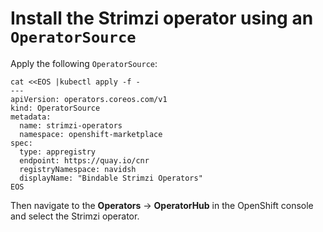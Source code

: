 # Install the Strimzi operator using an `OperatorSource`

Apply the following `OperatorSource`:

```console
cat <<EOS |kubectl apply -f -
---
apiVersion: operators.coreos.com/v1
kind: OperatorSource
metadata:
  name: strimzi-operators
  namespace: openshift-marketplace
spec:
  type: appregistry
  endpoint: https://quay.io/cnr
  registryNamespace: navidsh
  displayName: "Bindable Strimzi Operators"
EOS
```

Then navigate to the **Operators** -> **OperatorHub** in the OpenShift console and select the Strimzi operator.

